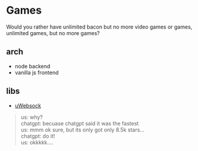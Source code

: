 # Games
Would you rather have unlimited bacon but no more video games or games, unlimited games, but no more games?

## arch
- node backend
- vanilla js frontend

## libs
- [uWebsock](https://github.com/uNetworking/uWebSockets.js)
>us: why?  
>chatgpt: becuase chatgpt said it was the fastest  
>us: mmm ok sure, but its only got only 8.5k stars...  
>chatgpt: do it!  
>us: okkkkk....
